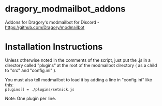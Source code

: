 # dragory_modmailbot_addons
Addons for Dragory's modmailbot for Discord - https://github.com/Dragory/modmailbot

# Installation Instructions
Unless otherwise noted in the comments of the script, just put the .js in a directory called "plugins" at the root of the modmailbot directory ( as a child to "src" and "config.ini" ).  

You must also tell modmailbot to load it by adding a line in "config.ini" like this:    
`plugins[] = ./plugins/setnick.js`

Note: One plugin per line.
